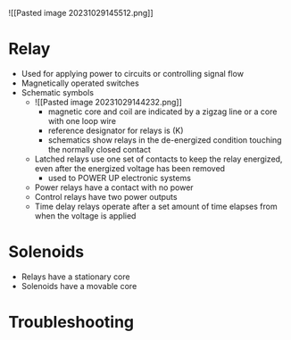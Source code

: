 
![[Pasted image 20231029145512.png]]


# Relay

- Used for applying power to circuits or controlling signal flow
- Magnetically operated switches
- Schematic symbols
	-  ![[Pasted image 20231029144232.png]] 
		- magnetic core and coil are indicated by a zigzag line or a core with one loop wire
		- reference designator for relays is (K)
		- schematics show relays in the de-energized condition touching the normally closed contact
	- Latched relays use one set of contacts to keep the relay energized, even after the energized voltage has been removed
		- used to POWER UP electronic systems
	- Power relays have a contact with no power
	- Control relays have two power outputs
	- Time delay relays operate after a set amount of time elapses from when the voltage is applied

# Solenoids

- Relays have a stationary core
- Solenoids have a movable core

# Troubleshooting

